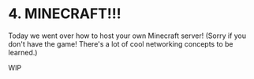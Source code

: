 # 4. MINECRAFT!!!

Today we went over how to host your own Minecraft server! \(Sorry if you don't have the game! There's a lot of cool networking concepts to be learned.\)

WIP

